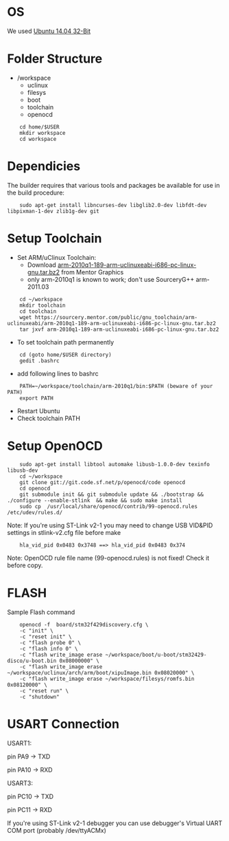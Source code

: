OS
=========
We used [Ubuntu 14.04 32-Bit](http://releases.ubuntu.com/14.04/ubuntu-14.04.5-desktop-i386.iso)

Folder Structure
=========
* /workspace
  - uclinux
  - filesys
  - boot
  - toolchain
  - openocd

```
	cd home/$USER
	mkdir workspace
	cd workspace
```
Dependicies
=========
The builder requires that various tools and packages be available for use in
the build procedure:
```
	sudo apt-get install libncurses-dev libglib2.0-dev libfdt-dev libpixman-1-dev zlib1g-dev git
```
Setup Toolchain
=========
* Set ARM/uClinux Toolchain:
  - Download [arm-2010q1-189-arm-uclinuxeabi-i686-pc-linux-gnu.tar.bz2](https://sourcery.mentor.com/public/gnu_toolchain/arm-uclinuxeabi/arm-2010q1-189-arm-uclinuxeabi-i686-pc-linux-gnu.tar.bz2) from Mentor Graphics
  - only arm-2010q1 is known to work; don't use SourceryG++ arm-2011.03
```
	cd ~/workspace
	mkdir toolchain
	cd toolchain
	wget https://sourcery.mentor.com/public/gnu_toolchain/arm-uclinuxeabi/arm-2010q1-189-arm-uclinuxeabi-i686-pc-linux-gnu.tar.bz2
	tar jxvf arm-2010q1-189-arm-uclinuxeabi-i686-pc-linux-gnu.tar.bz2
```
* To set toolchain path permanently
```
	cd (goto home/$USER directory)
	gedit .bashrc
```
* add following lines to bashrc
```
	PATH=~/workspace/toolchain/arm-2010q1/bin:$PATH (beware of your PATH)
	export PATH
```
* Restart Ubuntu
* Check toolchain PATH

Setup OpenOCD
=========
```
	sudo apt-get install libtool automake libusb-1.0.0-dev texinfo libusb-dev
	cd ~/workspace
	git clone git://git.code.sf.net/p/openocd/code openocd
	cd openocd
	git submodule init && git submodule update && ./bootstrap && ./configure --enable-stlink  && make && sudo make install	
	sudo cp  /usr/local/share/openocd/contrib/99-openocd.rules /etc/udev/rules.d/
```
Note: If you're using ST-Link v2-1 you may need to change USB VID&PID settings in stlink-v2.cfg file before make
```
	hla_vid_pid 0x0483 0x3748 ==> hla_vid_pid 0x0483 0x374
```
Note: OpenOCD rule file name (99-openocd.rules) is not fixed! Check it before copy.

FLASH
=========	
Sample Flash command
```	
	openocd -f  board/stm32f429discovery.cfg \
	-c "init" \
	-c "reset init" \
	-c "flash probe 0" \
	-c "flash info 0" \
	-c "flash write_image erase ~/workspace/boot/u-boot/stm32429-disco/u-boot.bin 0x08000000" \
	-c "flash write_image erase ~/workspace/uclinux/arch/arm/boot/xipuImage.bin 0x08020000" \
	-c "flash write_image erase ~/workspace/filesys/romfs.bin 0x08120000" \
	-c "reset run" \
	-c "shutdown"
```
USART Connection	
=========

USART1:

pin PA9 -> TXD

pin PA10 -> RXD

USART3:

pin PC10 -> TXD

pin PC11 -> RXD

If you're using ST-Link v2-1 debugger you can use debugger's Virtual UART COM port (probably /dev/ttyACMx)
